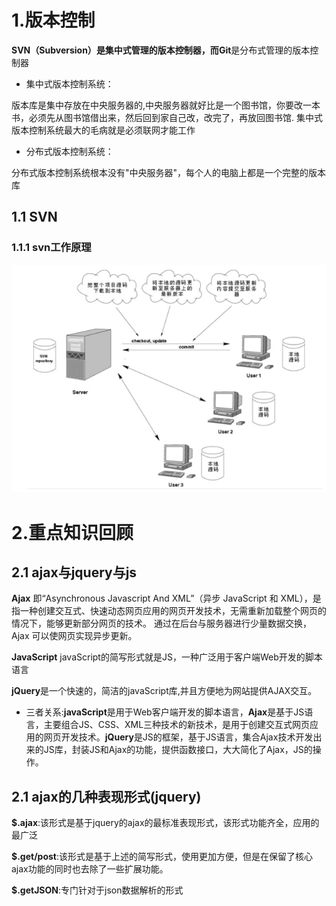 # 1.版本控制
**SVN（Subversion）**是集中式管理的版本控制器，而**Git**是分布式管理的版本控制器

* 集中式版本控制系统：

版本库是集中存放在中央服务器的,中央服务器就好比是一个图书馆，你要改一本书，必须先从图书馆借出来，然后回到家自己改，改完了，再放回图书馆.
集中式版本控制系统最大的毛病就是必须联网才能工作

* 分布式版本控制系统：

分布式版本控制系统根本没有"中央服务器"，每个人的电脑上都是一个完整的版本库

## 1.1 SVN
### 1.1.1 svn工作原理
![](1.png)

# 2.重点知识回顾
## 2.1 ajax与jquery与js
**Ajax** 即“Asynchronous Javascript And XML”（异步 JavaScript 和 XML），是指一种创建交互式、快速动态网页应用的网页开发技术，无需重新加载整个网页的情况下，能够更新部分网页的技术。
通过在后台与服务器进行少量数据交换，Ajax 可以使网页实现异步更新。

**JavaScript**
 javaScript的简写形式就是JS，一种广泛用于客户端Web开发的脚本语言

**jQuery**是一个快速的，简洁的javaScript库,并且方便地为网站提供AJAX交互。

* 三者关系:**javaScript**是用于Web客户端开发的脚本语言，**Ajax**是基于JS语言，主要组合JS、CSS、XML三种技术的新技术，是用于创建交互式网页应用的网页开发技术。**jQuery**是JS的框架，基于JS语言，集合Ajax技术开发出来的JS库，封装JS和Ajax的功能，提供函数接口，大大简化了Ajax，JS的操作。

## 2.1 ajax的几种表现形式(jquery)

**$.ajax**:该形式是基于jquery的ajax的最标准表现形式，该形式功能齐全，应用的最广泛

**$.get/post**:该形式是基于上述的简写形式，使用更加方便，但是在保留了核心ajax功能的同时也去除了一些扩展功能。

**$.getJSON**:专门针对于json数据解析的形式